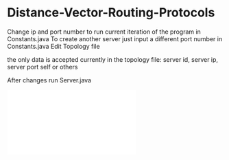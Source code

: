 # Distance-Vector-Routing-Protocols

Change ip and port number to run current iteration of the program in Constants.java
To create another server just input a different port number in Constants.java
Edit Topology file

the only data is accepted currently in the topology file:
    server id, server ip, server port 
        self or others

After changes run Server.java

<embed src="[/blog/images/xxx.pdf](https://github.com/AdrianSLopez/Distance-Vector-Routing-Protocols/blob/main/Project%202%20ReadMe-3.pd)" type="application/pdf">
